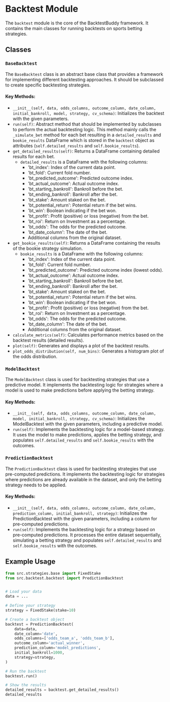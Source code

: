 # Backtest Module

The `backtest` module is the core of the BacktestBuddy framework. It contains the main classes for running backtests on sports betting strategies.

## Classes

### `BaseBacktest`

The `BaseBacktest` class is an abstract base class that provides a framework for implementing different backtesting approaches. It should be subclassed to create specific backtesting strategies.

#### Key Methods:

- `__init__(self, data, odds_columns, outcome_column, date_column, initial_bankroll, model, strategy, cv_schema)`: Initializes the backtest with the given parameters.
- `run(self)`: Abstract method that should be implemented by subclasses to perform the actual backtesting logic. This method mainly calls the `_simulate_bet` method for each bet resulting in a `detailed_results` and `bookie_results` DataFrame which is stored in the `backtest` object as attributes (`self.detailed_results` and `self.bookie_results`).
- `get_detailed_results(self)`: Returns a DataFrame containing detailed results for each bet.
  - `detailed_results` is a DataFrame with the following columns: 
    - 'bt_index': Index of the current data point.
    - 'bt_fold': Current fold number.
    - 'bt_predicted_outcome': Predicted outcome index.
    - 'bt_actual_outcome': Actual outcome index.
    - 'bt_starting_bankroll': Bankroll before the bet.
    - 'bt_ending_bankroll': Bankroll after the bet.
    - 'bt_stake': Amount staked on the bet.
    - 'bt_potential_return': Potential return if the bet wins.
    - 'bt_win': Boolean indicating if the bet won.
    - 'bt_profit': Profit (positive) or loss (negative) from the bet.
    - 'bt_roi': Return on Investment as a percentage.
    - 'bt_odds': The odds for the predicted outcome.
    - 'bt_date_column': The date of the bet.
    - Additional columns from the original dataset.
- `get_bookie_results(self)`: Returns a DataFrame containing the results of the bookie strategy simulation.
  - `bookie_results` is a DataFrame with the following columns:
    - 'bt_index': Index of the current data point.
    - 'bt_fold': Current fold number.
    - 'bt_predicted_outcome': Predicted outcome index (lowest odds).
    - 'bt_actual_outcome': Actual outcome index.
    - 'bt_starting_bankroll': Bankroll before the bet.
    - 'bt_ending_bankroll': Bankroll after the bet.
    - 'bt_stake': Amount staked on the bet.
    - 'bt_potential_return': Potential return if the bet wins.
    - 'bt_win': Boolean indicating if the bet won.
    - 'bt_profit': Profit (positive) or loss (negative) from the bet.
    - 'bt_roi': Return on Investment as a percentage.
    - 'bt_odds': The odds for the predicted outcome.
    - 'bt_date_column': The date of the bet.
    - Additional columns from the original dataset.
- `calculate_metrics(self)`: Calculates performance metrics based on the backtest results (detailed results).
- `plot(self)`: Generates and displays a plot of the backtest results.
- `plot_odds_distribution(self, num_bins)`: Generates a histogram plot of the odds distribution.

### `ModelBacktest`

The `ModelBacktest` class is used for backtesting strategies that use a predictive model. It implements the backtesting logic for strategies where a model is used to make predictions before applying the betting strategy.

#### Key Methods:

- `__init__(self, data, odds_columns, outcome_column, date_column, model, initial_bankroll, strategy, cv_schema)`: Initializes the ModelBacktest with the given parameters, including a predictive model.
- `run(self)`: Implements the backtesting logic for a model-based strategy. It uses the model to make predictions, applies the betting strategy, and populates `self.detailed_results` and `self.bookie_results` with the outcomes.

### `PredictionBacktest`

The `PredictionBacktest` class is used for backtesting strategies that use pre-computed predictions. It implements the backtesting logic for strategies where predictions are already available in the dataset, and only the betting strategy needs to be applied.

#### Key Methods:

- `__init__(self, data, odds_columns, outcome_column, date_column, prediction_column, initial_bankroll, strategy)`: Initializes the PredictionBacktest with the given parameters, including a column for pre-computed predictions.
- `run(self)`: Implements the backtesting logic for a strategy based on pre-computed predictions. It processes the entire dataset sequentially, simulating a betting strategy and populates `self.detailed_results` and `self.bookie_results` with the outcomes.

## Example Usage

```python
from src.strategies.base import FixedStake
from src.backtest.backtest import PredictionBacktest


# Load your data
data = ...

# Define your strategy
strategy = FixedStake(stake=10)

# Create a backtest object
backtest = PredictionBacktest(
    data=data,
    date_column='date',
    odds_columns=['odds_team_a', 'odds_team_b'],
    outcome_column='actual_winner',
    prediction_column='model_predictions',
    initial_bankroll=1000,
    strategy=strategy,
)

# Run the backtest
backtest.run()

# Show the results
detailed_results = backtest.get_detailed_results()
detailed_results
```
